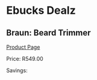 
# Ebucks Dealz
## Braun: Beard Trimmer
[Product Page](https://www.ebucks.com/web/shop/productSelected.do?prodId=627385395&catId=1186081080)

Price: R549.00

Savings: 


	